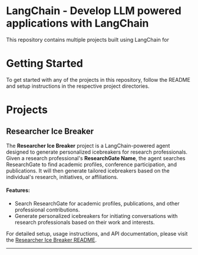 # LangChain - Develop LLM powered applications with LangChain

This repository contains multiple projects built using LangChain for

# Getting Started

To get started with any of the projects in this repository, follow the README and setup instructions in the respective
project directories.

# Projects

## Researcher Ice Breaker

The **Researcher Ice Breaker** project is a LangChain-powered agent designed to generate personalized icebreakers for
research professionals. Given a research professional's **ResearchGate Name**, the agent searches ResearchGate to
find academic profiles, conference participation, and publications. It will then generate tailored icebreakers based on
the individual's research, initiatives, or affiliations.

#### Features:

- Search ResearchGate for academic profiles, publications, and other professional contributions.
- Generate personalized icebreakers for initiating conversations with research professionals based on their work and
  interests.

For detailed setup, usage instructions, and API documentation, please visit
the [Researcher Ice Breaker README](./ice-breaker/README.md).

---